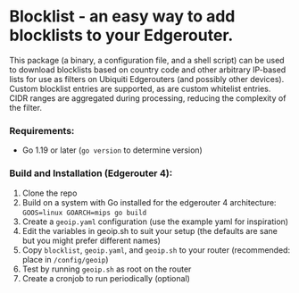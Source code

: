 # Blocklist - an easy way to add blocklists to your Edgerouter.

This package (a binary, a configuration file, and a shell script) can be used to download
blocklists based on country code and other arbitrary IP-based lists for use as filters on
Ubiquiti Edgerouters (and possibly other devices). Custom blocklist entries are supported,
as are custom whitelist entries. CIDR ranges are aggregated during processing, reducing
the complexity of the filter.

### Requirements:
- Go 1.19 or later (`go version` to determine version)

### Build and Installation (Edgerouter 4):
1. Clone the repo
2. Build on a system with Go installed for the edgerouter 4 architecture: `GOOS=linux GOARCH=mips go build`
3. Create a `geoip.yaml` configuration (use the example yaml for inspiration)
4. Edit the variables in geoip.sh to suit your setup (the defaults are sane but you might prefer different names)
5. Copy `blocklist`, `geoip.yaml`, and `geoip.sh` to your router (recommended: place in `/config/geoip`)
6. Test by running `geoip.sh` as root on the router
7. Create a cronjob to run periodically (optional)

